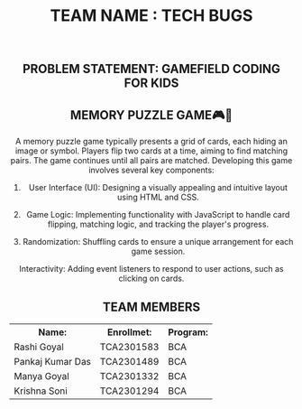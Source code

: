 <center> 
  <h1><b>TEAM NAME : TECH BUGS</b></h1><br>
  <h2> PROBLEM STATEMENT: GAMEFIELD CODING FOR KIDS </h2>
    <h2>MEMORY PUZZLE GAME🎮🧩</h2>
  A memory puzzle game typically presents a grid of cards, each hiding an image or symbol. Players flip two cards at a time, aiming to find matching pairs. The game continues until all pairs are matched. Developing this game involves several key components:

1. User Interface (UI): Designing a visually appealing and intuitive layout using HTML and CSS.

2. Game Logic: Implementing functionality with JavaScript to handle card flipping, matching logic, and tracking the player's progress.

3. Randomization: Shuffling cards to ensure a unique arrangement for each game session.

Interactivity: Adding event listeners to respond to user actions, such as clicking on cards. 
  <h2>TEAM MEMBERS</h2>
  <table>
    <tr>
      <th>Name:</th>
         <th>Enrollmet:</th>
         <th>Program:</th>
    </tr>
      <tr>
     <td>Rashi Goyal</td>
          <td>TCA2301583</td>
          <td>BCA</td>
    </tr>
      <tr>
     <td>Pankaj Kumar Das</td>
          <td>TCA2301489</td>
          <td>BCA</td>
    </tr>
      <tr>
     <td>Manya Goyal</td>
          <td>TCA2301332</td>
          <td>BCA</td>
    </tr>
      <tr>
     <td>Krishna Soni</td>
          <td>TCA2301294</td>
          <td>BCA</td>
    </tr>
    
  </table>
 
  
</center>
